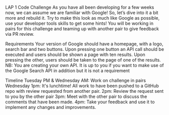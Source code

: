 LAP 1 Code Challenge
As you have all been developing for a few weeks now, we can assume we are familiar with Google! So, let’s dive into it a bit more and rebuild it. Try to make this look as much like Google as possible, use your developer tools skills to get some hints!
You will be working in pairs for this challenge and teaming up with another pair to give feedback via PR review.

Requirements
Your version of Google should have a homepage, with a logo, search bar and two buttons.
Upon pressing one button an API call should be executed and users should be shown a page with ten results.
Upon pressing the other, users should be taken to the page of one of the results.
NB: You are creating your own API. It is up to you if you want to make use of the Google Search API in addition but it is not a requirement

Timeline
Tuesday PM & Wednesday AM: Work on challenge in pairs
Wednesday
1pm: It's lunchtime! All work to have been pushed to a GitHub repo with review requested from another pair.
2pm: Review the request sent to you by the other pair
3pm: Meet with the other pair to discuss the comments that have been made.
4pm: Take your feedback and use it to implement any changes and improvements.
